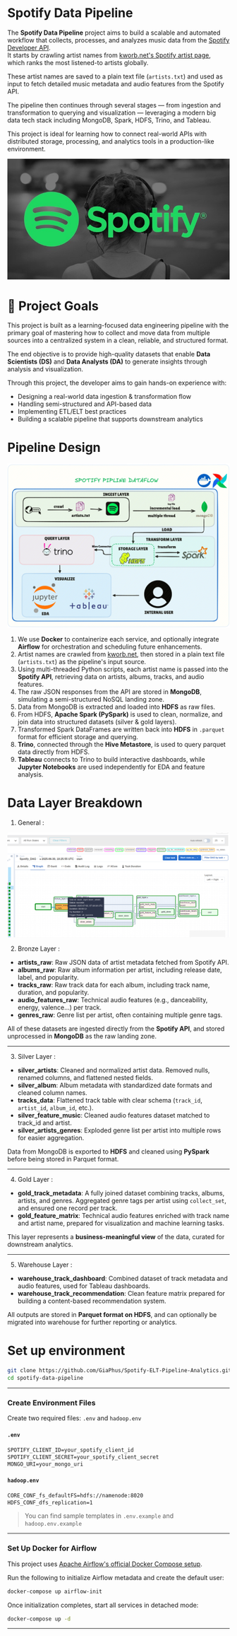 # Spotify Data Pipeline

The **Spotify Data Pipeline** project aims to build a scalable and automated workflow that collects, processes, and analyzes music data from the [Spotify Developer API](https://developer.spotify.com/).  
It starts by crawling artist names from [kworb.net's Spotify artist page](https://kworb.net/spotify/artists.html), which ranks the most listened-to artists globally.

These artist names are saved to a plain text file (`artists.txt`) and used as input to fetch detailed music metadata and audio features from the Spotify API.

The pipeline then continues through several stages — from ingestion and transformation to querying and visualization — leveraging a modern big data tech stack including MongoDB, Spark, HDFS, Trino, and Tableau.

This project is ideal for learning how to connect real-world APIs with distributed storage, processing, and analytics tools in a production-like environment.

![Spotify Banner](./images/Spotify_image.jpg)


# 🎯 Project Goals

This project is built as a learning-focused data engineering pipeline with the primary goal of mastering how to collect and move data from multiple sources into a centralized system in a clean, reliable, and structured format.

The end objective is to provide high-quality datasets that enable **Data Scientists (DS)** and **Data Analysts (DA)** to generate insights through analysis and visualization.

Through this project, the developer aims to gain hands-on experience with:
- Designing a real-world data ingestion & transformation flow
- Handling semi-structured and API-based data
- Implementing ETL/ELT best practices
- Building a scalable pipeline that supports downstream analytics

# Pipeline Design

![Pipeline Design](./images/ddl.png)

1. We use **Docker** to containerize each service, and optionally integrate **Airflow** for orchestration and scheduling future enhancements.
2. Artist names are crawled from [kworb.net](https://kworb.net/spotify/listeners.html), then stored in a plain text file (`artists.txt`) as the pipeline's input source.
3. Using multi-threaded Python scripts, each artist name is passed into the **Spotify API**, retrieving data on artists, albums, tracks, and audio features.
4. The raw JSON responses from the API are stored in **MongoDB**, simulating a semi-structured NoSQL landing zone.
5. Data from MongoDB is extracted and loaded into **HDFS** as raw files.
6. From HDFS, **Apache Spark (PySpark)** is used to clean, normalize, and join data into structured datasets (silver & gold layers).
7. Transformed Spark DataFrames are written back into **HDFS** in `.parquet` format for efficient storage and querying.
8. **Trino**, connected through the **Hive Metastore**, is used to query parquet data directly from HDFS.
9. **Tableau** connects to Trino to build interactive dashboards, while **Jupyter Notebooks** are used independently for EDA and feature analysis.

# Data Layer Breakdown

1. General :

![Airflow DAG](./images/DAG.png)

2. Bronze Layer :

- **artists_raw**: Raw JSON data of artist metadata fetched from Spotify API.
- **albums_raw**: Raw album information per artist, including release date, label, and popularity.
- **tracks_raw**: Raw track data for each album, including track name, duration, and popularity.
- **audio_features_raw**: Technical audio features (e.g., danceability, energy, valence...) per track.
- **genres_raw**: Genre list per artist, often containing multiple genre tags.

All of these datasets are ingested directly from the **Spotify API**, and stored unprocessed in **MongoDB** as the raw landing zone.

---

3. Silver Layer :

- **silver_artists**: Cleaned and normalized artist data. Removed nulls, renamed columns, and flattened nested fields.
- **silver_album**: Album metadata with standardized date formats and cleaned column names.
- **tracks_data**: Flattened track table with clear schema (`track_id`, `artist_id`, `album_id`, etc.).
- **silver_feature_music**: Cleaned audio features dataset matched to track_id and artist.
- **silver_artists_genres**: Exploded genre list per artist into multiple rows for easier aggregation.

Data from MongoDB is exported to **HDFS** and cleaned using **PySpark** before being stored in Parquet format.

---

4. Gold Layer :

- **gold_track_metadata**: A fully joined dataset combining tracks, albums, artists, and genres. Aggregated genre tags per artist using `collect_set`, and ensured one record per track.
- **gold_feature_matrix**: Technical audio features enriched with track name and artist name, prepared for visualization and machine learning tasks.

This layer represents a **business-meaningful view** of the data, curated for downstream analytics.

---

5. Warehouse Layer :

- **warehouse_track_dashboard**: Combined dataset of track metadata and audio features, used for Tableau dashboards.
- **warehouse_track_recommendation**: Clean feature matrix prepared for building a content-based recommendation system.

All outputs are stored in **Parquet format on HDFS**, and can optionally be migrated into warehouse for further reporting or analytics.


# Set up environment

```bash
git clone https://github.com/GiaPhus/Spotify-ELT-Pipeline-Analytics.git
cd spotify-data-pipeline
```

---

### Create Environment Files

Create two required files: `.env` and `hadoop.env`

#### `.env`

```env
SPOTIFY_CLIENT_ID=your_spotify_client_id
SPOTIFY_CLIENT_SECRET=your_spotify_client_secret
MONGO_URI=your_mongo_uri
```

#### `hadoop.env`

```env
CORE_CONF_fs_defaultFS=hdfs://namenode:8020
HDFS_CONF_dfs_replication=1
```

> You can find sample templates in `.env.example` and `hadoop.env.example`

---

### Set Up Docker for Airflow

This project uses [Apache Airflow's official Docker Compose setup](https://airflow.apache.org/docs/apache-airflow/stable/howto/docker-compose/index.html).

Run the following to initialize Airflow metadata and create the default user:

```bash
docker-compose up airflow-init
```

Once initialization completes, start all services in detached mode:

```bash
docker-compose up -d
```

---

